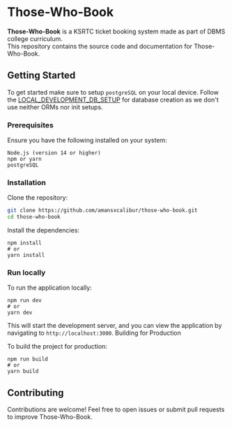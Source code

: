 
# Those-Who-Book

**Those-Who-Book** is a KSRTC ticket booking system made as part of DBMS college curriculum.<br>
This repository contains the source code and documentation for Those-Who-Book.
<br>

## Getting Started
To get started make sure to setup `postgreSQL` on your local device. Follow the [LOCAL_DEVELOPMENT_DB_SETUP](https://docs.google.com/document/d/1psAp5D3YDC_H_NldcKUVHX_sJ3lJAn7N4DilHqSftVk/edit?usp=sharing) for database creation as we don't use neither ORMs nor init setups.
<br>
### Prerequisites
Ensure you have the following installed on your system:

    Node.js (version 14 or higher)
    npm or yarn
    postgreSQL

### Installation

Clone the repository:

```bash
git clone https://github.com/amansxcalibur/those-who-book.git
cd those-who-book
```
Install the dependencies:
```
npm install
# or
yarn install
```
### Run locally
To run the application locally:
```
npm run dev
# or
yarn dev
```
This will start the development server, and you can view the application by navigating to `http://localhost:3000`.
Building for Production

To build the project for production:
```
npm run build
# or
yarn build
```
## Contributing

Contributions are welcome! Feel free to open issues or submit pull requests to improve Those-Who-Book.
